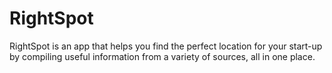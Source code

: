 # RightSpot

RightSpot is an app that helps you find the perfect location for your start-up by compiling useful information from a variety of sources, all in one place.
